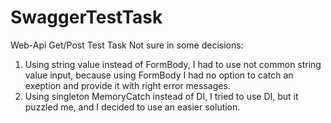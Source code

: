 # SwaggerTestTask
Web-Api Get/Post Test Task
Not sure in some decisions:
1. Using string value instead of FormBody, I had to use not common string value input, 
because using FormBody I had no option to catch an exeption and provide it with right error messages.
2. Using singleton MemoryCatch instead of DI, I tried to use DI, but it puzzled me, and I decided to use an easier solution.
